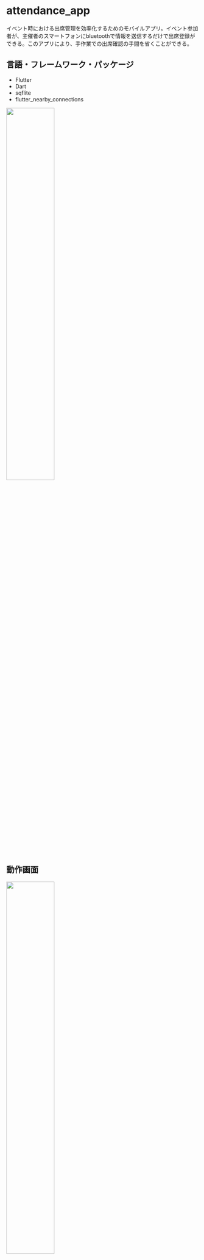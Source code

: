 # attendance_app
イベント時における出席管理を効率化するためのモバイルアプリ。イベント参加者が、主催者のスマートフォンにbluetoothで情報を送信するだけで出席登録ができる。このアプリにより、手作業での出席確認の手間を省くことができる。

## 言語・フレームワーク・パッケージ
- Flutter
- Dart
- sqflite
- flutter_nearby_connections
<img src="https://github.com/user-attachments/assets/8842ddf3-a31f-42f3-944f-9d5731b67fac" width="50%">

## 動作画面
<img src="https://github.com/user-attachments/assets/aefd0ecf-7da5-4fd5-83e1-523076fafb64" width="50%">

|会議登録|出席履歴表示|
|---|---|
|![image](https://github.com/user-attachments/assets/b9ea3087-bd03-4920-8dc4-7c4e643345f0)|![image](https://github.com/user-attachments/assets/5a956c15-23a1-4f1c-a43a-3f37c1a58bc1)|
